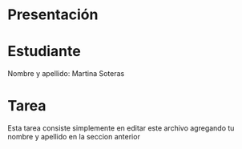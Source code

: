 # Presentación

# Estudiante
Nombre y apellido: Martina Soteras

# Tarea
Esta tarea consiste simplemente en editar este archivo 
agregando tu nombre y apellido en la seccion anterior 
